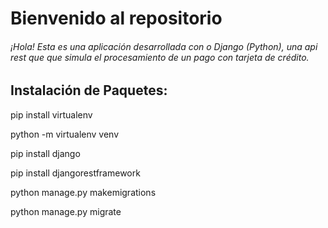 # Bienvenido al repositorio

###### ¡Hola! Esta es una aplicación desarrollada con o Django (Python), una api rest que que simula el procesamiento de un pago con tarjeta de crédito.

## Instalación de Paquetes:
pip install virtualenv

python -m virtualenv venv

pip install django

pip install djangorestframework

python manage.py makemigrations

python manage.py migrate

